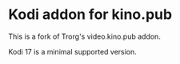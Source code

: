 Kodi addon for kino.pub
=======================

This is a fork of Trorg's video.kino.pub addon.

Kodi 17 is a minimal supported version.